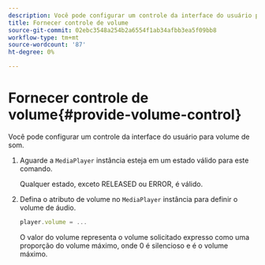 ```yaml
---
description: Você pode configurar um controle da interface do usuário para volume de som.
title: Fornecer controle de volume
source-git-commit: 02ebc3548a254b2a6554f1ab34afbb3ea5f09bb8
workflow-type: tm+mt
source-wordcount: '87'
ht-degree: 0%

---
```


# Fornecer controle de volume{#provide-volume-control}

Você pode configurar um controle da interface do usuário para volume de som.

1. Aguarde a `MediaPlayer` instância esteja em um estado válido para este comando.

   Qualquer estado, exceto RELEASED ou ERROR, é válido.
1. Defina o atributo de volume no `MediaPlayer` instância para definir o volume de áudio.

   ```js
   player.volume = ...
   ```

   O valor do volume representa o volume solicitado expresso como uma proporção do volume máximo, onde 0 é silencioso e é o volume máximo.
